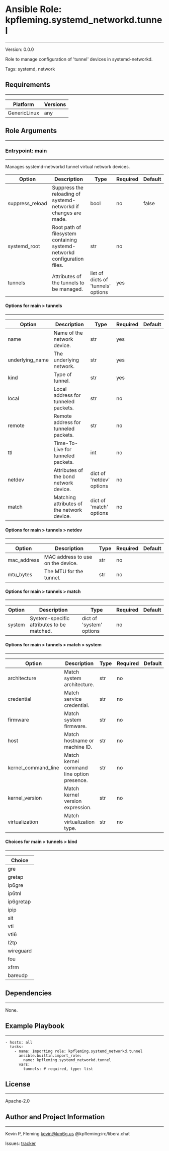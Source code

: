 <!-- BEGIN_ANSIBLE_DOCS -->
# Ansible Role: kpfleming.systemd_networkd.tunnel
---
Version: 0.0.0

Role to manage configuration of 'tunnel' devices in systemd-networkd.

Tags: systemd, network

## Requirements
---
| Platform | Versions |
| -------- | -------- |
| GenericLinux | any |

## Role Arguments
---
### Entrypoint: main
---
Manages systemd-networkd tunnel virtual network devices.

|Option|Description|Type|Required|Default|
|---|---|---|---|---|
| suppress_reload | Suppress the reloading of systemd-networkd if changes are made. | bool | no | false |
| systemd_root | Root path of filesystem containing systemd-networkd configuration files. | str | no |  |
| tunnels | Attributes of the tunnels to be managed. | list of dicts of 'tunnels' options | yes |  |

#### Options for main > tunnels
---
|Option|Description|Type|Required|Default|
|---|---|---|---|---|
| name | Name of the network device. | str | yes |  |
| underlying_name | The underlying network. | str | yes |  |
| kind | Type of tunnel. | str | yes |  |
| local | Local address for tunneled packets. | str | no |  |
| remote | Remote address for tunneled packets. | str | no |  |
| ttl | Time-To-Live for tunneled packets. | int | no |  |
| netdev | Attributes of the bond network device. | dict of 'netdev' options | no |  |
| match | Matching attributes of the network device. | dict of 'match' options | no |  |

#### Options for main > tunnels > netdev
---
|Option|Description|Type|Required|Default|
|---|---|---|---|---|
| mac_address | MAC address to use on the device. | str | no |  |
| mtu_bytes | The MTU for the tunnel. | str | no |  |

#### Options for main > tunnels > match
---
|Option|Description|Type|Required|Default|
|---|---|---|---|---|
| system | System-specific attributes to be matched. | dict of 'system' options | no |  |

#### Options for main > tunnels > match > system
---
|Option|Description|Type|Required|Default|
|---|---|---|---|---|
| architecture | Match system architecture. | str | no |  |
| credential | Match service credential. | str | no |  |
| firmware | Match system firmware. | str | no |  |
| host | Match hostname or machine ID. | str | no |  |
| kernel_command_line | Match kernel command line option presence. | str | no |  |
| kernel_version | Match kernel version expression. | str | no |  |
| virtualization | Match virtualization type. | str | no |  |

#### Choices for main > tunnels > kind
---
|Choice|
|---|
| gre |
| gretap |
| ip6gre |
| ip6tnl |
| ip6gretap |
| ipip |
| sit |
| vti |
| vti6 |
| l2tp |
| wireguard |
| fou |
| xfrm |
| bareudp |


## Dependencies
---
None.

## Example Playbook
---
```
- hosts: all
  tasks:
    - name: Importing role: kpfleming.systemd_networkd.tunnel
      ansible.builtin.import_role:
        name: kpfleming.systemd_networkd.tunnel
      vars:
        tunnels: # required, type: list
```

## License
---
Apache-2.0

## Author and Project Information
---
Kevin P, Fleming <kevin@km6g.us> @kpfleming:irc/libera.chat

Issues: [tracker](https://github.com/kpfleming/ansible-systemd-networkd/issues)
<!-- END_ANSIBLE_DOCS -->
